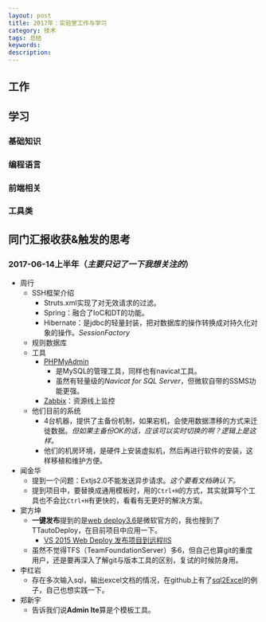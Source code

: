 ```yaml
---
layout: post  
title: 2017年：实验室工作与学习  
category: 技术  
tags: 总结     
keywords:      
description:     
---  
```


##  工作

##  学习

###  基础知识

###  编程语言 

###  前端相关

###  工具类

##  同门汇报收获&触发的思考
###  2017-06-14上半年（*主要只记了一下我想关注的*）
+ 周行
	+ SSH框架介绍
		+ Struts.xml实现了对无效请求的过滤。
		+ Spring：融合了IoC和DT的功能。
		+ Hibernate：是jdbc的轻量封装，把对数据库的操作转换成对持久化对象的操作。*SessionFactory*
	+ 规则数据库
	+ 工具
		+ [PHPMyAdmin](https://www.phpmyadmin.net/)
			+ 是MySQL的管理工具，同样也有navicat工具。
			+ 虽然有轻量级的*Navicat for SQL Server*，但微软自带的SSMS功能更强。
		+ [Zabbix](http://www.zabbix.com/)：资源线上监控
	+ 他们目前的系统
		+ 4台机器，提供了主备份机制，如果宕机，会使用数据漂移的方式来迁徙数据。*但如果主备份OK的话，应该可以实时切换的啊？逻辑上是这样。*
		+ 他们的机房环境，是硬件上安装虚拟机，然后再进行软件的安装，这样移植和维护方便。
+ 闻金华
	+ 提到一个问题：Extjs2.0不能发送异步请求。*这个要看文档确认下。*
	+ 提到项目中，要替换成通用模板时，用的`Ctrl+H`的方式，其实就算写个工具也不会比`Ctrl+H`有更快的，看看有无更好的解决方案。
+ 窦方坤
	+ **一键发布**提到的是[web deploy3.6](https://www.iis.net/downloads/microsoft/web-deploy)是微软官方的，我也搜到了TTautoDeploy，在目前项目中应用一下。
		+ [VS 2015 Web Deploy 发布项目到远程IIS](http://jingyan.baidu.com/article/7908e85ca6db2daf491ad27e.html)
	+ 虽然不觉得TFS（TeamFoundationServer）多6，但自己也算git的重度用户，还是要再深入了解git与版本工具的区别，复试的时候防身用。
+ 李红岩
	+ 存在多次输入sql，输出excel文档的情况，在github上有了[sql2Excel](https://github.com/search?utf8=✓&q=sql2excel&type=)的例子，自己也想实践一下。
+ 郑新宇
	+ 告诉我们说**Admin lte**算是个模板工具。
